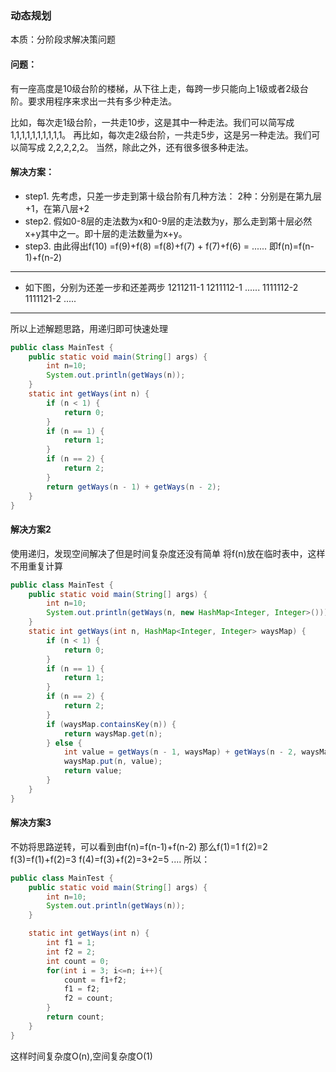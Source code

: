 ### 动态规划
本质：分阶段求解决策问题
#### 问题：
有一座高度是10级台阶的楼梯，从下往上走，每跨一步只能向上1级或者2级台阶。要求用程序来求出一共有多少种走法。

比如，每次走1级台阶，一共走10步，这是其中一种走法。我们可以简写成 1,1,1,1,1,1,1,1,1,1。
再比如，每次走2级台阶，一共走5步，这是另一种走法。我们可以简写成 2,2,2,2,2。
当然，除此之外，还有很多很多种走法。
#### 解决方案：
  - step1. 先考虑，只差一步走到第十级台阶有几种方法：
  2种：分别是在第九层+1，在第八层+2
  - step2. 假如0-8层的走法数为x和0-9层的走法数为y，那么走到第十层必然x+y其中之一。即十层的走法数量为x+y。
  - step3. 由此得出f(10)
  =f(9)+f(8)
  =f(8)+f(7) + f(7)+f(6)
  = ......
  即f(n)=f(n-1)+f(n-2)
---
  - 如下图，分别为还差一步和还差两步
  1211211-1
  1211112-1
  ......
  1111112-2
  1111121-2
  .....
---
所以上述解题思路，用递归即可快速处理
```java
public class MainTest {
    public static void main(String[] args) {
        int n=10;
        System.out.println(getWays(n));
    }
    static int getWays(int n) {
        if (n < 1) {
            return 0;
        }
        if (n == 1) {
            return 1;
        }
        if (n == 2) {
            return 2;
        }
        return getWays(n - 1) + getWays(n - 2);
    }
}
```
#### 解决方案2
使用递归，发现空间解决了但是时间复杂度还没有简单
将f(n)放在临时表中，这样不用重复计算
```java
public class MainTest {
    public static void main(String[] args) {
        int n=10;
        System.out.println(getWays(n, new HashMap<Integer, Integer>()));
    }
    static int getWays(int n, HashMap<Integer, Integer> waysMap) {
        if (n < 1) {
            return 0;
        }
        if (n == 1) {
            return 1;
        }
        if (n == 2) {
            return 2;
        }
        if (waysMap.containsKey(n)) {
            return waysMap.get(n);
        } else {
            int value = getWays(n - 1, waysMap) + getWays(n - 2, waysMap);
            waysMap.put(n, value);
            return value;
        }
    }
}
```
#### 解决方案3
不妨将思路逆转，可以看到由f(n)=f(n-1)+f(n-2)
那么f(1)=1 f(2)=2 f(3)=f(1)+f(2)=3 f(4)=f(3)+f(2)=3+2=5
....
所以：
```java
public class MainTest {
    public static void main(String[] args) {
        int n=10;
        System.out.println(getWays(n));
    }

    static int getWays(int n) {
        int f1 = 1;
        int f2 = 2;
        int count = 0;
        for(int i = 3; i<=n; i++){
            count = f1+f2;
            f1 = f2;
            f2 = count;
        }
        return count;
    }
}
```
这样时间复杂度O(n),空间复杂度O(1)

